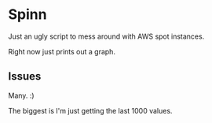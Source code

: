 # Spinn

Just an ugly script to mess around with AWS spot instances.

Right now just prints out a graph.

## Issues

Many. :)

The biggest is I'm just getting the last 1000 values.
